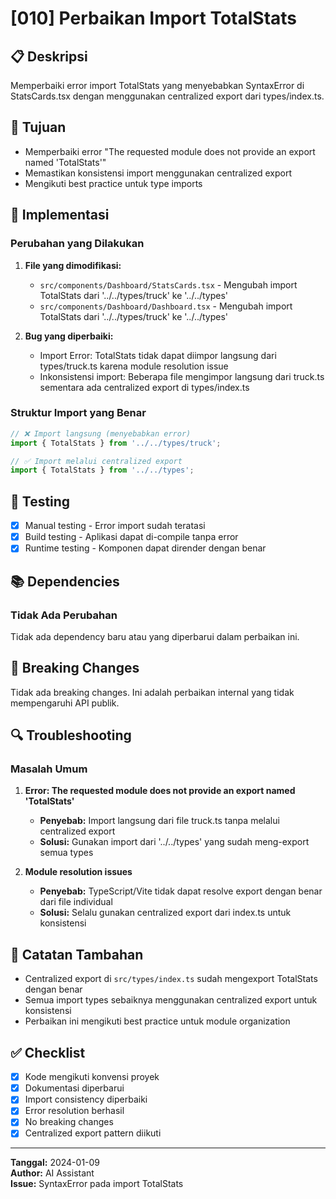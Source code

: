 # [010] Perbaikan Import TotalStats

## 📋 Deskripsi
Memperbaiki error import TotalStats yang menyebabkan SyntaxError di StatsCards.tsx dengan menggunakan centralized export dari types/index.ts.

## 🎯 Tujuan
- Memperbaiki error "The requested module does not provide an export named 'TotalStats'"
- Memastikan konsistensi import menggunakan centralized export
- Mengikuti best practice untuk type imports

## 🔧 Implementasi

### Perubahan yang Dilakukan
1. **File yang dimodifikasi:**
   - `src/components/Dashboard/StatsCards.tsx` - Mengubah import TotalStats dari '../../types/truck' ke '../../types'
   - `src/components/Dashboard/Dashboard.tsx` - Mengubah import TotalStats dari '../../types/truck' ke '../../types'

2. **Bug yang diperbaiki:**
   - Import Error: TotalStats tidak dapat diimpor langsung dari types/truck.ts karena module resolution issue
   - Inkonsistensi import: Beberapa file mengimpor langsung dari truck.ts sementara ada centralized export di types/index.ts

### Struktur Import yang Benar
```typescript
// ❌ Import langsung (menyebabkan error)
import { TotalStats } from '../../types/truck';

// ✅ Import melalui centralized export
import { TotalStats } from '../../types';
```

## 🧪 Testing
- [x] Manual testing - Error import sudah teratasi
- [x] Build testing - Aplikasi dapat di-compile tanpa error
- [x] Runtime testing - Komponen dapat dirender dengan benar

## 📚 Dependencies
### Tidak Ada Perubahan
Tidak ada dependency baru atau yang diperbarui dalam perbaikan ini.

## 🚨 Breaking Changes
Tidak ada breaking changes. Ini adalah perbaikan internal yang tidak mempengaruhi API publik.

## 🔍 Troubleshooting

### Masalah Umum
1. **Error: The requested module does not provide an export named 'TotalStats'**
   - **Penyebab:** Import langsung dari file truck.ts tanpa melalui centralized export
   - **Solusi:** Gunakan import dari '../../types' yang sudah meng-export semua types

2. **Module resolution issues**
   - **Penyebab:** TypeScript/Vite tidak dapat resolve export dengan benar dari file individual
   - **Solusi:** Selalu gunakan centralized export dari index.ts untuk konsistensi

## 📝 Catatan Tambahan
- Centralized export di `src/types/index.ts` sudah mengexport TotalStats dengan benar
- Semua import types sebaiknya menggunakan centralized export untuk konsistensi
- Perbaikan ini mengikuti best practice untuk module organization

## ✅ Checklist
- [x] Kode mengikuti konvensi proyek
- [x] Dokumentasi diperbarui
- [x] Import consistency diperbaiki
- [x] Error resolution berhasil
- [x] No breaking changes
- [x] Centralized export pattern diikuti

---
**Tanggal:** 2024-01-09  
**Author:** AI Assistant  
**Issue:** SyntaxError pada import TotalStats